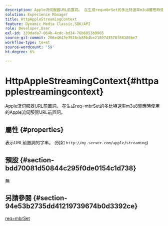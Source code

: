 ```yaml
---
description: Apple流伺服器URL前置詞。 在生成req=mbrSet的多比特速率m3u8響應時使用的Apple流伺服器URL前置詞。
solution: Experience Manager
title: HttpAppleStreamingContext
feature: Dynamic Media Classic,SDK/API
role: Developer,User
exl-id: 339dada7-064b-4cdc-bd34-76b6053b9965
source-git-commit: 206e4643e3926cb85b4be2189743578f88180be7
workflow-type: tm+mt
source-wordcount: '59'
ht-degree: 6%

---
```


# HttpAppleStreamingContext{#httpapplestreamingcontext}

Apple流伺服器URL前置詞。 在生成req=mbrSet的多比特速率m3u8響應時使用的Apple流伺服器URL前置詞。

## 屬性 {#properties}

表示URL前置詞的字串。 (例如 `http://my.server.com/apple/streaming`)

## 預設 {#section-bdd70081d50844c295f0de0154c1d738}

無

## 另請參閱 {#section-94e53b2735dd41219739674b0d3392ce}

[req=mbrSet](../../../../../is-api/http-ref/image-serving-api-ref/c-http-protocol-reference/c-command-reference/r-req/r-mbrset.md#reference-603d75babde74508a878c27bd4cced73)
